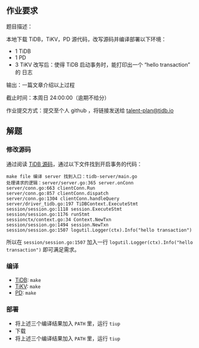 
## 作业要求

题目描述：

本地下载 TiDB，TiKV，PD 源代码，改写源码并编译部署以下环境：
* 1 TiDB
* 1 PD
* 3 TiKV
改写后：使得 TiDB 启动事务时，能打印出一个 “hello transaction” 的 日志

输出：一篇文章介绍以上过程

截止时间：本周日 24:00:00（逾期不给分）

作业提交方式：提交至个人 github ，将链接发送给 talent-plan@tidb.io

## 解题

### 修改源码

通过阅读 [TiDB 源码](https://github.com/pingcap/tidb)，通过以下文件找到开启事务的代码：
```
make file 编译 server 找到入口：tidb-server/main.go
处理请求的逻辑：server/server.go:365 server.onConn
server/conn.go:663 clientConn.Run
server/conn.go:857 clientConn.dispatch
server/conn.go:1304 clientConn.handleQuery
server/driver_tidb.go:197 TiDBContext.ExecuteStmt
session/session.go:1118 session.ExecuteStmt
session/session.go:1176 runStmt
sessionctx/context.go:34 Context.NewTxn
session/session.go:1494 session.NewTxn
session/session.go:1507 logutil.Logger(ctx).Info("hello transaction")
```

所以在 `session/session.go:1507` 加入一行 `logutil.Logger(ctx).Info("hello transaction")` 即可满足需求。

### 编译


* [TiDB](https://github.com/pingcap/tidb): `make`
* [TiKV](https://github.com/pingcap/tikv): `make`
* [PD](https://github.com/pingcap/pd): `make`

### 部署

* 将上述三个编译结果加入 `PATH` 里，运行 `tiup `
* 下载
* 将上述三个编译结果加入 `PATH` 里，运行 `tiup `

